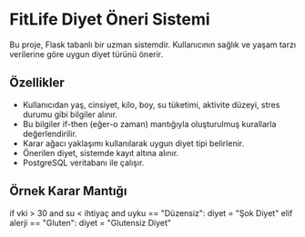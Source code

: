 # FitLife Diyet Öneri Sistemi

Bu proje, Flask tabanlı bir uzman sistemdir. Kullanıcının sağlık ve yaşam tarzı verilerine göre uygun diyet türünü önerir.

## Özellikler

- Kullanıcıdan yaş, cinsiyet, kilo, boy, su tüketimi, aktivite düzeyi, stres durumu gibi bilgiler alınır.  
- Bu bilgiler if-then (eğer-o zaman) mantığıyla oluşturulmuş kurallarla değerlendirilir.  
- Karar ağacı yaklaşımı kullanılarak uygun diyet tipi belirlenir.  
- Önerilen diyet, sistemde kayıt altına alınır.  
- PostgreSQL veritabanı ile çalışır.

## Örnek Karar Mantığı

if vki > 30 and su < ihtiyaç and uyku == "Düzensiz":
    diyet = "Şok Diyet"
elif alerji == "Gluten":
    diyet = "Glutensiz Diyet"
